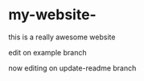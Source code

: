 # my-website-

this is a really awesome website 

edit on example branch

now editing on update-readme branch
